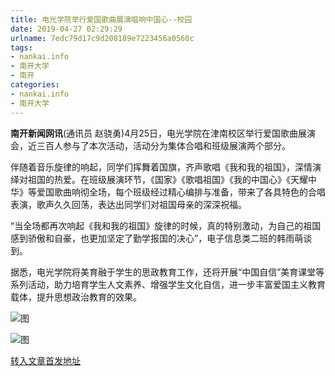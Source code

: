 ```yaml
---
title: 电光学院举行爱国歌曲展演唱响中国心--校园
date: 2019-04-27 02:29:29
urlname: 7edc79d17c9d208189e7223456a0560c
tags: 
- nankai.info
- 南开大学
- 南开
categories:
- nankai.info
- 南开大学
---
```


**南开新闻网讯**(通讯员 赵骁勇)4月25日，电光学院在津南校区举行爱国歌曲展演会，近三百人参与了本次活动，活动分为集体合唱和班级展演两个部分。

伴随着音乐旋律的响起，同学们挥舞着国旗，齐声歌唱《我和我的祖国》，深情演绎对祖国的热爱。在班级展演环节，《国家》《歌唱祖国》《我的中国心》《天耀中华》等爱国歌曲响彻全场，每个班级经过精心编排与准备，带来了各具特色的合唱表演，歌声久久回荡，表达出同学们对祖国母亲的深深祝福。

“当全场都再次响起《我和我的祖国》旋律的时候，真的特别激动，为自己的祖国感到骄傲和自豪，也更加坚定了勤学报国的决心”，电子信息类二班的韩雨萌谈到。

据悉，电光学院将美育融于学生的思政教育工作，还将开展“中国自信”美育课堂等系列活动，助力培育学生人文素养、增强学生文化自信，进一步丰富爱国主义教育载体，提升思想政治教育的效果。

![图](http://news.nankai.edu.cn/pic/0/00/35/10/351045_956716.png)

![图](http://news.nankai.edu.cn/pic/0/00/35/10/351044_761802.png)

[转入文章首发地址](http://news.nankai.edu.cn/qqxy/system/2019/04/26/000447236.shtml)